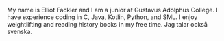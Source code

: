 My name is Elliot Fackler and I am a junior at Gustavus Adolphus College. I have experience coding in C, Java, Kotlin, Python, and SML. I enjoy weightlifting and reading history books in my free time. Jag talar också svenska.
<!---
ElliotFackler/ElliotFackler is a ✨ special ✨ repository because its `README.md` (this file) appears on your GitHub profile.
You can click the Preview link to take a look at your changes.
--->
